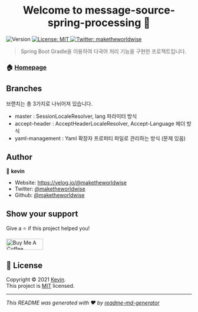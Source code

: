 <h1 align="center">Welcome to message-source-spring-processing 👋</h1>
<p>
  <img alt="Version" src="https://img.shields.io/badge/version-0.0.0-blue.svg?cacheSeconds=2592000" />
  <a href="MIT" target="_blank">
    <img alt="License: MIT" src="https://img.shields.io/badge/License-MIT-yellow.svg" />
  </a>
  <a href="https://twitter.com/maketheworldwise" target="_blank">
    <img alt="Twitter: maketheworldwise" src="https://img.shields.io/twitter/follow/maketheworldwise.svg?style=social" />
  </a>
</p>

> Spring Boot Gradle을 이용하여 다국어 처리 기능을 구현한 프로젝트입니다.

### 🏠 [Homepage](https://velog.io/@maketheworldwise/%EB%8B%A4%EA%B5%AD%EC%96%B4-%EC%B2%98%EB%A6%AC%EC%9D%98-%EB%AA%A8%EB%93%A0-%EA%B2%83)

## Branches

브랜치는 총 3가지로 나뉘어져 있습니다.

- master : SessionLocaleResolver, lang 파라미터 방식
- accept-header : AcceptHeaderLocaleResolver, Accept-Language 헤더 방식
- yaml-management : Yaml 확장자 프로퍼티 파일로 관리하는 방식 (문제 있음)

## Author

👤 **kevin**

* Website: https://velog.io/@maketheworldwise
* Twitter: [@maketheworldwise](https://twitter.com/maketheworldwise)
* Github: [@maketheworldwise](https://github.com/maketheworldwise)

## Show your support

Give a ⭐️ if this project helped you!

<a href="https://www.buymeacoffee.com/mtww" target="_blank">
  <img src="https://cdn.buymeacoffee.com/buttons/v2/arial-yellow.png" alt="Buy Me A Coffee" style="height: 30px !important;width: 100px !important;" >
</a>

## 📝 License

Copyright © 2021 [Kevin](https://github.com/maketheworldwise). <br />
This project is [MIT](LICENSE) licensed.

***
_This README was generated with ❤️ by [readme-md-generator](https://github.com/kefranabg/readme-md-generator)_